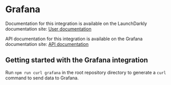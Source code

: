 # Grafana

Documentation for this integration is available on the LaunchDarkly documentation site: [User documentation](https://docs.launchdarkly.com/integrations/grafana)

API documentation for this integration is available on the Grafana documentation site: [API documentation](https://grafana.com/docs/grafana/latest/http_api/annotations/#create-annotation)

## Getting started with the Grafana integration

Run `npm run curl grafana` in the root repository directory to generate a `curl` command to send data to Grafana.
